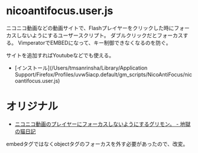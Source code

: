 # nicoantifocus.user.js

ニコニコ動画などの動画サイトで、Flashプレイヤーをクリックした時にフォーカスしないようにするユーザースクリプト。
ダブルクリックだとフォーカスする。
VimperatorでEMBEDになって、キー制御できなくなるのを防ぐ。

サイトを追加すればYoutubeなどでも使える。

* [インストール](/Users/tmsanrinsha/Library/Application Support/Firefox/Profiles/uvw5iacp.default/gm_scripts/NicoAntiFocus/nicoantifocus.user.js)

# オリジナル

* [ニコニコ動画のプレイヤーにフォーカスしないようにするグリモン。 - 地獄の猫日記](http://d.hatena.ne.jp/nokturnalmortum/20080802/1217633913)

embedタグではなくobjectタグのフォーカスを外す必要があったので、改変。
